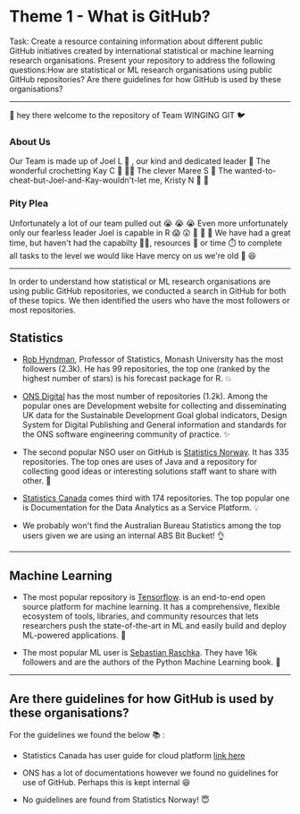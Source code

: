 # Theme 1 - What is GitHub?

Task:
Create a resource containing information about different public GitHub initiatives created by international statistical or machine learning research organisations. Present your repository to address the following questions:How are statistical or ML research organisations using public GitHub repositories? Are there guidelines for how GitHub is used by these organisations?

---
:wave: hey there welcome to the repository of Team WINGING GIT :bird:

### About Us 
Our Team is made up of Joel L :bearded_person: , our kind and dedicated leader :crown:
The wonderful crochetting Kay C :yarn: :curly_haired_woman:
The clever Maree S :woman:
The wanted-to-cheat-but-Joel-and-Kay-wouldn't-let me, Kristy N :fox_face: :woman:

### Pity Plea
Unfortunately a lot of our team pulled out :sob: :sob: :sob:
Even more unfortunately only our fearless leader Joel is capable in R :scream:	:astonished: :older_woman: :older_woman: :older_woman:
We have had a great time, but haven't had the capabilty :technologist:, resources :money_with_wings: or time :stopwatch: to complete all tasks to the level we would like 
Have mercy on us we're old :older_woman: :laughing:

---
In order to understand how statistical or ML research organisations are using public GitHub repositories, we conducted a search in GitHub for both of these topics. We then identified the users who have the most followers or most repositories.

## Statistics

- [Rob Hyndman](https://github.com/robjhyndman), Professor of Statistics, Monash University has the most followers (2.3k). He has 99 repositories, the top one (ranked by the highest number of stars) is his forecast package for R. :boom:

- [ONS Digital](https://github.com/ONSdigital) has the most number of repositories (1.2k). Among the popular ones are Development website for collecting and disseminating UK data for the Sustainable Development Goal global indicators, Design System for Digital Publishing and General information and standards for the ONS software engineering community of practice. :sparkles: 

- The second popular NSO user on GitHub is [Statistics Norway](https://github.com/statisticsnorway). It has 335 repositories. The top ones are uses of Java and a repository for collecting good ideas or interesting solutions staff want to share with other. :rocket:

- [Statistics Canada](https://github.com/StatCan) comes third with 174 repositories. The top popular one is Documentation for the Data Analytics as a Service Platform. :bulb: 

- We probably won't find the Australian Bureau Statistics among the top users given we are using an internal ABS Bit Bucket! :ok_hand: 

---
## Machine Learning 

- The most popular repository is [Tensorflow](https://github.com/tensorflow/tensorflow). is an end-to-end open source platform for machine learning. It has a comprehensive, flexible ecosystem of tools, libraries, and community resources that lets researchers push the state-of-the-art in ML and easily build and deploy ML-powered applications. :star2: 

- The most popular ML user is [Sebastian Raschka](https://github.com/rasbt). They have 16k followers and are the authors of the Python Machine Learning book. :green_heart: 
---
## Are there guidelines for how GitHub is used by these organisations? 


For the guidelines we found the below :books: :

- Statistics Canada has user guide for cloud platform [link here](https://github.com/StatCan/cloud-native-platform)

- ONS has a lot of documentations however we found no guidelines for use of GitHub. Perhaps this is kept internal :laughing: 

- No guidelines are found from Statistics Norway! :innocent:
